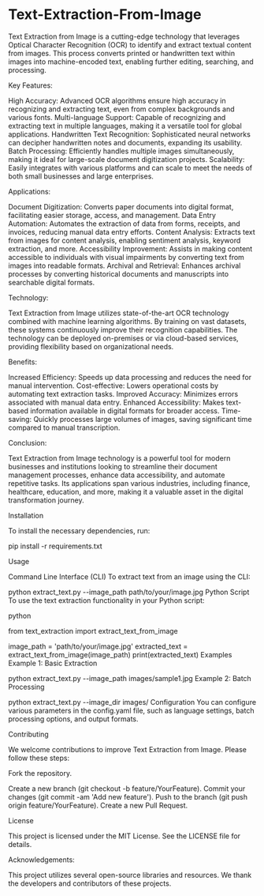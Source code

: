 # Text-Extraction-From-Image
 Text Extraction from Image is a cutting-edge technology that leverages Optical Character Recognition (OCR) to identify and extract textual content from images. This process converts printed or handwritten text within images into machine-encoded text, enabling further editing, searching, and processing.


Key Features:

High Accuracy: Advanced OCR algorithms ensure high accuracy in recognizing and extracting text, even from complex backgrounds and various fonts.
Multi-language Support: Capable of recognizing and extracting text in multiple languages, making it a versatile tool for global applications.
Handwritten Text Recognition: Sophisticated neural networks can decipher handwritten notes and documents, expanding its usability.
Batch Processing: Efficiently handles multiple images simultaneously, making it ideal for large-scale document digitization projects.
Scalability: Easily integrates with various platforms and can scale to meet the needs of both small businesses and large enterprises.


Applications:

Document Digitization: Converts paper documents into digital format, facilitating easier storage, access, and management.
Data Entry Automation: Automates the extraction of data from forms, receipts, and invoices, reducing manual data entry efforts.
Content Analysis: Extracts text from images for content analysis, enabling sentiment analysis, keyword extraction, and more.
Accessibility Improvement: Assists in making content accessible to individuals with visual impairments by converting text from images into readable formats.
Archival and Retrieval: Enhances archival processes by converting historical documents and manuscripts into searchable digital formats.


Technology:

Text Extraction from Image utilizes state-of-the-art OCR technology combined with machine learning algorithms. By training on vast datasets, these systems continuously improve their recognition capabilities. The technology can be deployed on-premises or via cloud-based services, providing flexibility based on organizational needs.

Benefits:

Increased Efficiency: Speeds up data processing and reduces the need for manual intervention.
Cost-effective: Lowers operational costs by automating text extraction tasks.
Improved Accuracy: Minimizes errors associated with manual data entry.
Enhanced Accessibility: Makes text-based information available in digital formats for broader access.
Time-saving: Quickly processes large volumes of images, saving significant time compared to manual transcription.


Conclusion:

Text Extraction from Image technology is a powerful tool for modern businesses and institutions looking to streamline their document management processes, enhance data accessibility, and automate repetitive tasks. Its applications span various industries, including finance, healthcare, education, and more, making it a valuable asset in the digital transformation journey.

Installation

To install the necessary dependencies, run:


pip install -r requirements.txt

Usage

Command Line Interface (CLI)
To extract text from an image using the CLI:

python extract_text.py --image_path path/to/your/image.jpg
Python Script
To use the text extraction functionality in your Python script:

python

from text_extraction import extract_text_from_image

image_path = 'path/to/your/image.jpg'
extracted_text = extract_text_from_image(image_path)
print(extracted_text)
Examples
Example 1: Basic Extraction

python extract_text.py --image_path images/sample1.jpg
Example 2: Batch Processing

python extract_text.py --image_dir images/
Configuration
You can configure various parameters in the config.yaml file, such as language settings, batch processing options, and output formats.

Contributing

We welcome contributions to improve Text Extraction from Image. Please follow these steps:

Fork the repository.

Create a new branch (git checkout -b feature/YourFeature).
Commit your changes (git commit -am 'Add new feature').
Push to the branch (git push origin feature/YourFeature).
Create a new Pull Request.

License

This project is licensed under the MIT License. See the LICENSE file for details.

Acknowledgements:

This project utilizes several open-source libraries and resources. We thank the developers and contributors of these projects.
